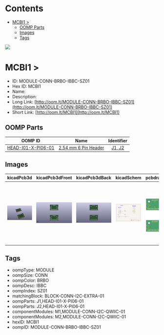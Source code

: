 



Contents
========

* [MCBI1 > ](#mcbi1--)
	* [OOMP Parts](#oomp-parts)
	* [Images](#images)
	* [Tags](#tags)
  
![][im]
# MCBI1 > 

- ID: MODULE-CONN-BRBO-IBBC-SZ01
- Hex ID: MCBI1
- Name: 
- Description: 
- Long Link: [http://oom.lt/MODULE-CONN-BRBO-IBBC-SZ01](http://oom.lt/MODULE-CONN-BRBO-IBBC-SZ01)
- Short Link: [http://oom.lt/MCBI1](http://oom.lt/MCBI1)

## OOMP Parts
  

|OOMP ID|Name|Identifier|
| :---: | :---: | :---: |
|[HEAD-I01-X-PI06-01](https://github.com/oomlout/oomlout_OOMP_parts/tree/main/HEAD-I01-X-PI06-01/)|[2.54 mm 6 Pin Header](https://github.com/oomlout/oomlout_OOMP_parts/tree/main/HEAD-I01-X-PI06-01/)|[J1, J2](https://github.com/oomlout/oomlout_OOMP_parts/tree/main/HEAD-I01-X-PI06-01/)|

## Images
  
  

|kicadPcb3d|kicadPcb3dFront|kicadPcb3dBack|kicadSchem|pcbdraw|pcbdrawback|
| :---: | :---: | :---: | :---: | :---: | :---: |
|[![kicadPcb3d](kicadPcb3d_140.png)](kicadPcb3d.png)|[![kicadPcb3dFront](kicadPcb3dFront_140.png)](kicadPcb3dFront.png)|[![kicadPcb3dBack](kicadPcb3dBack_140.png)](kicadPcb3dBack.png)|[![kicadSchem](kicadSchem_140.png)](kicadSchem.png)|[![pcbdraw](pcbdraw_140.png)](pcbdraw.png)|[![pcbdrawback](pcbdrawBack_140.png)](pcbdrawBack.png)|

## Tags

- oompType: MODULE
- oompSize: CONN
- oompColor: BRBO
- oompDesc: IBBC
- oompIndex: SZ01
- matchingBlock: BLOCK-CONN-I2C-EXTRA-01
- oompParts: J1,HEAD-I01-X-PI06-01
- oompParts: J2,HEAD-I01-X-PI06-01
- componentModules: M1,MODULE-CONN-I2C-QWIIC-01
- componentModules: M2,MODULE-CONN-I2C-QWIIC-01
- hexID: MCBI1
- oompID: MODULE-CONN-BRBO-IBBC-SZ01



[im]: kicadPcb3d_450.png
